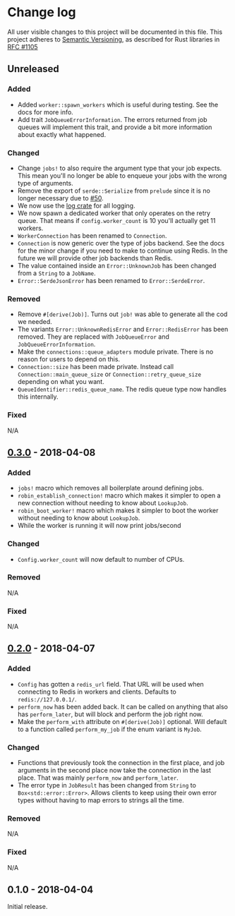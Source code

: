 # Change log

All user visible changes to this project will be documented in this file.
This project adheres to [Semantic Versioning](http://semver.org/), as described
for Rust libraries in [RFC #1105](https://github.com/rust-lang/rfcs/blob/master/text/1105-api-evolution.md)

## Unreleased

### Added

- Added `worker::spawn_workers` which is useful during testing. See the docs for more info.
- Add trait `JobQueueErrorInformation`. The errors returned from job queues will implement this trait, and provide a bit more information about exactly what happened.

### Changed

- Change `jobs!` to also require the argument type that your job expects. This mean you'll no longer be able to enqueue your jobs with the wrong type of arguments.
- Remove the export of `serde::Serialize` from `prelude` since it is no longer necessary due to [#50](https://github.com/davidpdrsn/robin/pull/50).
- We now use the [log crate](https://crates.io/crates/log) for all logging.
- We now spawn a dedicated worker that only operates on the retry queue. That means if `config.worker_count` is 10 you'll actually get 11 workers.
- `WorkerConnection` has been renamed to `Connection`.
- `Connection` is now generic over the type of jobs backend. See the docs for the minor change if you need to make to continue using Redis. In the future we will provide other job backends than Redis.
- The value contained inside an `Error::UnknownJob` has been changed from a `String` to a `JobName`.
- `Error::SerdeJsonError` has been renamed to `Error::SerdeError`.

### Removed

- Remove `#[derive(Job)]`. Turns out `job!` was able to generate all the cod we needed.
- The variants `Error::UnknownRedisError` and `Error::RedisError` has been removed. They are replaced with `JobQueueError` and `JobQueueErrorInformation`.
- Make the `connections::queue_adapters` module private. There is no reason for users to depend on this.
- `Connection::size` has been made private. Instead call `Connection::main_queue_size` or `Connection::retry_queue_size` depending on what you want.
- `QueueIdentifier::redis_queue_name`. The redis queue type now handles this internally.

### Fixed

N/A

## [0.3.0] - 2018-04-08

### Added

- `jobs!` macro which removes all boilerplate around defining jobs.
- `robin_establish_connection!` macro which makes it simpler to open a new connection without needing to know about `LookupJob`.
- `robin_boot_worker!` macro which makes it simpler to boot the worker without needing to know about `LookupJob`.
- While the worker is running it will now print jobs/second

### Changed

- `Config.worker_count` will now default to number of CPUs.

### Removed

N/A

### Fixed

N/A

## [0.2.0] - 2018-04-07

### Added

- `Config` has gotten a `redis_url` field. That URL will be used when connecting to Redis in workers and clients. Defaults to `redis://127.0.0.1/`.
- `perform_now` has been added back. It can be called on anything that also has `perform_later`, but will block and perform the job right now.
- Make the `perform_with` attribute on `#[derive(Job)]` optional. Will default to a function called `perform_my_job` if the enum variant is `MyJob`.

### Changed

- Functions that previously took the connection in the first place, and job arguments in the second place now take the connection in the last place. That was mainly `perform_now` and `perform_later`.
- The error type in `JobResult` has been changed from `String` to `Box<std::error::Error>`. Allows clients to keep using their own error types without having to map errors to strings all the time.

### Removed

N/A

### Fixed

N/A

## 0.1.0 - 2018-04-04

Initial release.

[0.3.0]: https://github.com/davidpdrsn/robin/compare/0.2.0...v0.3.0
[0.2.0]: https://github.com/davidpdrsn/robin/compare/0.1.0...0.2.0
